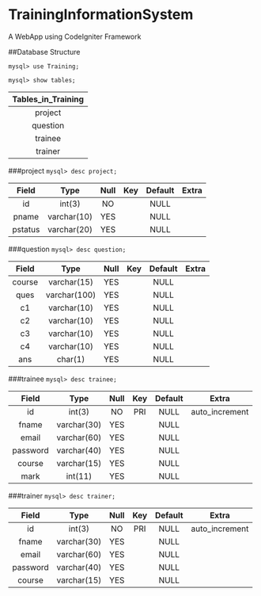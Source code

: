 # TrainingInformationSystem
A WebApp using CodeIgniter Framework 

##Database Structure

`mysql> use Training;`

`mysql> show tables;`

| Tables_in_Training |
|:--------------:|
| project            |
| question           |
| trainee            |
| trainer            |

###project
`mysql> desc project;`

| Field | Type     | Null | Key | Default | Extra |
|:-----:|:--------:|:----:|:---:|:-------:|:-----:|
| id      | int(3)      | NO   |     | NULL    |       |
| pname   | varchar(10) | YES  |     | NULL    |       |
| pstatus | varchar(20) | YES  |     | NULL    |       |

###question
`mysql> desc question;`

| Field | Type     | Null | Key | Default | Extra |
|:-----:|:--------:|:----:|:---:|:-------:|:-----:|
| course | varchar(15)  | YES  |     | NULL    |       |
| ques   | varchar(100) | YES  |     | NULL    |       |
| c1     | varchar(10)  | YES  |     | NULL    |       |
| c2     | varchar(10)  | YES  |     | NULL    |       |
| c3     | varchar(10)  | YES  |     | NULL    |       |
| c4     | varchar(10)  | YES  |     | NULL    |       |
| ans    | char(1)      | YES  |     | NULL    |       |

###trainee
`mysql> desc trainee;`

| Field | Type     | Null | Key | Default | Extra |
|:-----:|:--------:|:----:|:---:|:-------:|:-----:|
| id       | int(3)      | NO   | PRI | NULL    | auto_increment |
| fname    | varchar(30) | YES  |     | NULL    |                |
| email    | varchar(60) | YES  |     | NULL    |                |
| password | varchar(40) | YES  |     | NULL    |                |
| course   | varchar(15) | YES  |     | NULL    |                |
| mark     | int(11)     | YES  |     | NULL    |                |


###trainer
`mysql> desc trainer;`

| Field | Type     | Null | Key | Default | Extra |
|:-----:|:--------:|:----:|:---:|:-------:|:-----:|
| id       | int(3)      | NO   | PRI | NULL    | auto_increment |
| fname    | varchar(30) | YES  |     | NULL    |                |
| email    | varchar(60) | YES  |     | NULL    |                |
| password | varchar(40) | YES  |     | NULL    |                |
| course   | varchar(15) | YES  |     | NULL    |                |